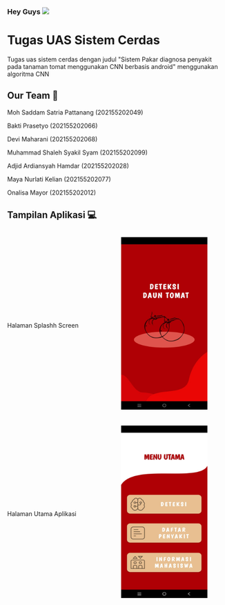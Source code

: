 ### Hey Guys <img src="https://media.giphy.com/media/mGcNjsfWAjY5AEZNw6/giphy.gif" width="50">
# Tugas UAS Sistem Cerdas

Tugas uas sistem cerdas dengan judul "Sistem Pakar diagnosa penyakit pada tanaman tomat menggunakan CNN berbasis android"
menggunakan algoritma CNN

## Our Team 🌱
<p>Moh Saddam Satria Pattanang (202155202049)</p>
<p>Bakti Prasetyo (202155202066)</p>
<p>Devi Maharani (202155202068)</p>
<p>Muhammad Shaleh Syakil Syam (202155202099)</p>
<p>Adjid Ardiansyah Hamdar (202155202028)</p>
<p>Maya Nurlati Kelian (202155202077)</p>
<p>Onalisa Mayor (202155202012)</p>

## Tampilan Aplikasi 💻
<div style="display: flex; flex-direction: row; justify-content: space-between; align-items: center;">
  <p>Halaman Splashh Screen</p>
  <figure style="margin-bottom: 20px; text-align: center;">
    <img width="200" height="400" src="gambar/utama.jpg">
  </figure>
</div>
<div style="display: flex; flex-direction: row; justify-content: space-between; align-items: center;">
  <p>Halaman Utama Aplikasi</p>
  <figure style="margin-bottom: 20px; text-align: center;">
    <img width="200" height="400" src="gambar/utama2.jpg">
  </figure>
</div>


